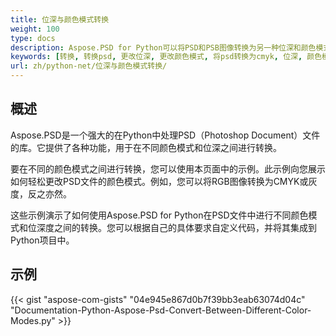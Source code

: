 ```yaml
---
title: 位深与颜色模式转换
weight: 100
type: docs
description: Aspose.PSD for Python可以将PSD和PSB图像转换为另一种位深和颜色模式。
keywords: [转换, 转换psd, 更改位深, 更改颜色模式, 将psd转换为cmyk, 位深, 颜色模式转换, psd api, python, 代码示例]
url: zh/python-net/位深与颜色模式转换/
---
```


## **概述**
Aspose.PSD是一个强大的在Python中处理PSD（Photoshop Document）文件的库。它提供了各种功能，用于在不同颜色模式和位深之间进行转换。

要在不同的颜色模式之间进行转换，您可以使用本页面中的示例。此示例向您展示如何轻松更改PSD文件的颜色模式。例如，您可以将RGB图像转换为CMYK或灰度，反之亦然。

这些示例演示了如何使用Aspose.PSD for Python在PSD文件中进行不同颜色模式和位深度之间的转换。您可以根据自己的具体要求自定义代码，并将其集成到Python项目中。

## **示例**
{{< gist "aspose-com-gists" "04e945e867d0b7f39bb3eab63074d04c" "Documentation-Python-Aspose-Psd-Convert-Between-Different-Color-Modes.py" >}}
